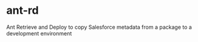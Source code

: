 # ant-rd
Ant Retrieve and Deploy to copy Salesforce metadata from a package to a development environment
